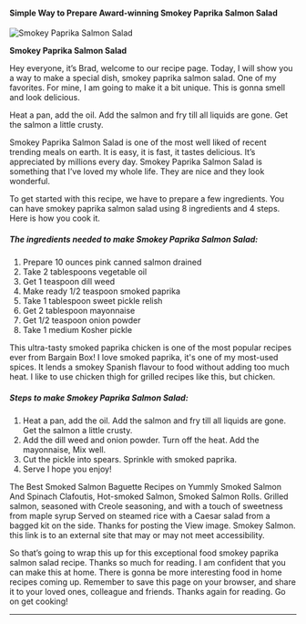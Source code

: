             

#### Simple Way to Prepare Award-winning Smokey Paprika Salmon Salad

![Smokey Paprika Salmon Salad](https://img-global.cpcdn.com/recipes/de9adbe2d46657b4/751x532cq70/smokey-paprika-salmon-salad-recipe-main-photo.jpg)

**Smokey Paprika Salmon Salad**

Hey everyone, it’s Brad, welcome to our recipe page. Today, I will show you a way to make a special dish, smokey paprika salmon salad. One of my favorites. For mine, I am going to make it a bit unique. This is gonna smell and look delicious.

Heat a pan, add the oil. Add the salmon and fry till all liquids are gone. Get the salmon a little crusty.

Smokey Paprika Salmon Salad is one of the most well liked of recent trending meals on earth. It is easy, it is fast, it tastes delicious. It’s appreciated by millions every day. Smokey Paprika Salmon Salad is something that I’ve loved my whole life. They are nice and they look wonderful.

To get started with this recipe, we have to prepare a few ingredients. You can have smokey paprika salmon salad using 8 ingredients and 4 steps. Here is how you cook it.

##### The ingredients needed to make Smokey Paprika Salmon Salad:

1.  Prepare 10 ounces pink canned salmon drained
2.  Take 2 tablespoons vegetable oil
3.  Get 1 teaspoon dill weed
4.  Make ready 1/2 teaspoon smoked paprika
5.  Take 1 tablespoon sweet pickle relish
6.  Get 2 tablespoon mayonnaise
7.  Get 1/2 teaspoon onion powder
8.  Take 1 medium Kosher pickle

This ultra-tasty smoked paprika chicken is one of the most popular recipes ever from Bargain Box! I love smoked paprika, it's one of my most-used spices. It lends a smokey Spanish flavour to food without adding too much heat. I like to use chicken thigh for grilled recipes like this, but chicken.

##### Steps to make Smokey Paprika Salmon Salad:

1.  Heat a pan, add the oil. Add the salmon and fry till all liquids are gone. Get the salmon a little crusty.
2.  Add the dill weed and onion powder. Turn off the heat. Add the mayonnaise, Mix well.
3.  Cut the pickle into spears. Sprinkle with smoked paprika.
4.  Serve I hope you enjoy!

The Best Smoked Salmon Baguette Recipes on Yummly Smoked Salmon And Spinach Clafoutis, Hot-smoked Salmon, Smoked Salmon Rolls. Grilled salmon, seasoned with Creole seasoning, and with a touch of sweetness from maple syrup Served on steamed rice with a Caesar salad from a bagged kit on the side. Thanks for posting the View image. Smokey Salmon. this link is to an external site that may or may not meet accessibility.

So that’s going to wrap this up for this exceptional food smokey paprika salmon salad recipe. Thanks so much for reading. I am confident that you can make this at home. There is gonna be more interesting food in home recipes coming up. Remember to save this page on your browser, and share it to your loved ones, colleague and friends. Thanks again for reading. Go on get cooking!

* * *